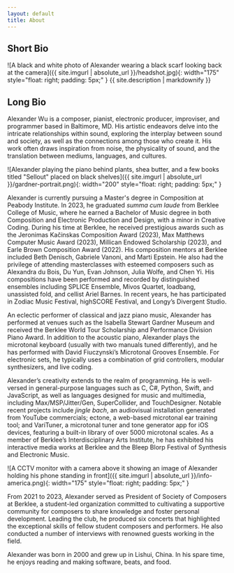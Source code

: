 ```yaml
---
layout: default
title: About
---
```

## Short Bio

![A black and white photo of Alexander wearing a black scarf looking back at the camera]({{ site.imgurl | absolute_url }}/headshot.jpg){: width="175" style="float: right; padding: 5px;" }
{{ site.description | markdownify }}

## Long Bio

Alexander Wu is a composer, pianist, electronic producer, improviser, and programmer based in Baltimore, MD. His artistic endeavors delve into the intricate relationships within sound, exploring the interplay between sound and society, as well as the connections among those who create it. His work often draws inspiration from noise, the physicality of sound, and the translation between mediums, languages, and cultures.

![Alexander playing the piano behind plants, shea butter, and a few books titled "Sellout" placed on black shelves]({{ site.imgurl | absolute_url }}/gardner-portrait.png){: width="200" style="float: right; padding: 5px;" }

Alexander is currently pursuing a Master's degree in Composition at Peabody Institute. In 2023, he graduated *summa cum laude* from Berklee College of Music, where he earned a Bachelor of Music degree in both Composition and Electronic Production and Design, with a minor in Creative Coding. During his time at Berklee, he received prestigious awards such as the Jeronimas Kačinskas Composition Award (2023), Max Matthews Computer Music Award (2023), Millican Endowed Scholarship (2023), and Earle Brown Composition Award (2022). His composition mentors at Berklee included Beth Denisch, Gabriele Vanoni, and Marti Epstein. He also had the privilege of attending masterclasses with esteemed composers such as Alexandra du Bois, Du Yun, Evan Johnson, Julia Wolfe, and Chen Yi. His compositions have been performed and recorded by distinguished ensembles including SPLICE Ensemble, Mivos Quartet, loadbang, unassisted fold, and cellist Ariel Barnes. In recent years, he has participated in Zodiac Music Festival, highSCORE Festival, and Longy’s Divergent Studio.

An eclectic performer of classical and jazz piano music, Alexander has performed at venues such as the Isabella Stewart Gardner Museum and received the Berklee World Tour Scholarship and Performance Division Piano Award. In addition to the acoustic piano, Alexander plays the microtonal keyboard (usually with two manuals tuned differently), and he has performed with David Fiuczynski’s Microtonal Grooves Ensemble. For electronic sets, he typically uses a combination of grid controllers, modular synthesizers, and live coding.

Alexander’s creativity extends to the realm of programming. He is well-versed in general-purpose languages such as C, C#, Python, Swift, and JavaScript, as well as languages designed for music and multimedia, including Max/MSP/Jitter/Gen, SuperCollider, and TouchDesigner. Notable recent projects include *jingle bach*, an audiovisual installation generated from YouTube commercials; ectone, a web-based microtonal ear training tool; and VariTuner, a microtonal tuner and tone generator app for iOS devices, featuring a built-in library of over 5000 microtonal scales. As a member of Berklee’s Interdisciplinary Arts Institute, he has exhibited his interactive media works at Berklee and the Bleep Blorp Festival of Synthesis and Electronic Music.

![A CCTV monitor with a camera above it showing an image of Alexander holding his phone standing in front]({{ site.imgurl | absolute_url }}/info-america.png){: width="175" style="float: right; padding: 5px;" }

From 2021 to 2023, Alexander served as President of Society of Composers at Berklee, a student-led organization committed to cultivating a supportive community for composers to share knowledge and foster personal development. Leading the club, he produced six concerts that highlighted the exceptional skills of fellow student composers and performers. He also conducted a number of interviews with renowned guests working in the field.

Alexander was born in 2000 and grew up in Lishui, China. In his spare time, he enjoys reading and making software, beats, and food.